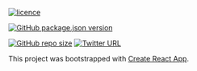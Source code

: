 [![licence](https://img.shields.io/github/license/sabesansathananthan/react-google-map)](https://github.com/sabesansathananthan/react-google-map/blob/master/LICENSE)

[![GitHub package.json version](https://img.shields.io/github/package-json/v/sabesansathananthan/react-google-map)](https://github.com/sabesansathananthan/react-google-map)

[![GitHub repo size](https://img.shields.io/github/repo-size/sabesansathananthan/react-google-map?color=ff69b4)](https://github.com/sabesansathananthan/react-google-map)
[![Twitter URL](https://img.shields.io/twitter/url?style=social&url=https%3A%2F%2Ftwitter.com%2FTheSabesan)](https://twitter.com/intent/tweet?text=Wow,%20I%20used%20react-google-map.%20That%20is%20excellent.%20Thank%20you%20@TheSabesan)

This project was bootstrapped with [Create React App](https://github.com/facebook/create-react-app).
